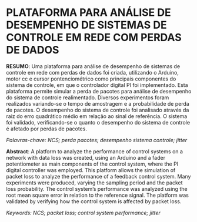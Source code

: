 # PLATAFORMA PARA ANÁLISE DE DESEMPENHO DE SISTEMAS DE CONTROLE EM REDE COM PERDAS DE DADOS

**RESUMO**: Uma plataforma para análise de desempenho de sistemas de controle
em rede com perdas de dados foi criada, utilizando o Arduino, motor cc e cursor
pontenciométrico como principais componentes do sistema de controle, em que o
controlador digital PI foi implementado. Esta plataforma permite simular a perda de
pacotes para análise de desempenho do sistema de controle realimentado. Diversos
experimentos foram realizados variando-se o tempo de amostragem e a
probabilidade de perda de pacotes. O desempenho do sistema de controle foi
analisado através da raiz do erro quadrático médio em relação ao sinal de
referência. O sistema foi validado, verificando-se o quanto o desempenho do
sistema de controle é afetado por perdas de pacotes.

*Palavras-chave: NCS; perda pacotes; desempenho sistema controle; jitter*

**Abstract**: A platform to analyze the performance of control systems on a network
with data loss was created, using an Arduino and a fader potentiometer as main
components of the control system, where the PI digital controller was employed. This
platform allows the simulation of packet loss to analyze the performance of a
feedback control system. Many experiments were produced, varying the sampling
period and the packet loss probability. The control system’s performance was
analyzed using the root mean square error in relation to the reference signal. The
platform was validated by verifying how the control system is affected by packet loss.

*Keywords: NCS; packet loss; control system performance; jitter*